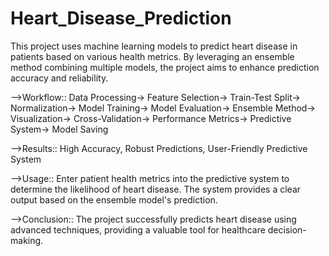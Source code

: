 # Heart_Disease_Prediction

This project uses machine learning models to predict heart disease in patients based on various health metrics. By leveraging an ensemble method combining multiple models, the project aims to enhance prediction accuracy and reliability.

-->Workflow:: Data Processing-> Feature Selection-> Train-Test Split-> Normalization-> Model Training-> Model Evaluation-> Ensemble Method-> Visualization-> Cross-Validation-> Performance Metrics-> Predictive System-> Model Saving

-->Results:: High Accuracy, Robust Predictions, User-Friendly Predictive System

-->Usage:: Enter patient health metrics into the predictive system to determine the likelihood of heart disease. The system provides a clear output based on the ensemble model's prediction.

-->Conclusion:: The project successfully predicts heart disease using advanced techniques, providing a valuable tool for healthcare decision-making.
